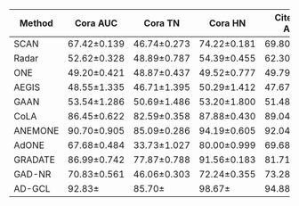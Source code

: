 | Method  | Cora AUC    | Cora TN     | Cora HN     | Citeseer AUC | Citeseer TN | Citeseer HN | Pubmed AUC  | Pubmed TN   | Pubmed HN   | Bitcoinotc AUC | Bitcoinotc TN | Bitcoinotc HN | BITotc AUC  | BITotc TN   | BITotc HN   | BITalpha AUC | BITalpha TN | BITalpha HN |
| ------- | ----------- | ----------- | ----------- | ------------ | ----------- | ----------- | ----------- | ----------- | ----------- | -------------- | ------------- | ------------- | ----------- | ----------- | ----------- | ------------ | ----------- | ----------- |
| SCAN    | 67.42±0.139 | 46.74±0.273 | 74.22±0.181 | 69.80±0.741  | 48.70±0.838 | 76.81±0.141 | 74.16±0.675 | 49.77±0.379 | 89.93±0.064 | 66.37±0.636    | 51.64±0.961   | 69.64±0.020   | 64.92±0.760 | 47.59±0.100 | 70.02±0.914 | 66.28±0.926  | 49.39±0.228 | 72.30±0.021 |
| Radar   | 52.62±0.328 | 48.89±0.787 | 54.39±0.455 | 62.30±0.872  | 49.32±0.957 | 58.86±0.038 | 49.34±0.488 | 49.75±0.012 | 50.31±0.304 | 47.34±0.273    | 44.61±0.165   | 48.64±0.019   | 49.96±0.094 | 48.44±0.113 | 52.48±0.071 | 53.09±0.423  | 52.91±0.923 | 53.73±0.847 |
| ONE     | 49.20±0.421 | 48.87±0.437 | 49.52±0.777 | 49.79±0.104  | 49.66±0.131 | 50.09±0.908 | 50.28±0.824 | 50.02±0.777 | 50.34±0.523 | 49.71±0.721    | 48.95±0.101   | 50.11±0.054   | 49.55±0.041 | 48.88±0.098 | 50.13±0.323 | 49.64±0.472  | 49.07±0.496 | 50.13±0.054 |
| AEGIS   | 48.55±1.335 | 46.71±1.395 | 50.29±1.412 | 47.67±1.053  | 47.66±1.258 | 48.57±1.702 | 57.02±1.239 | 64.51±1.366 | 50.93±1.853 | 52.79±1.055    | 57.29±1.181   | 50.46±1.604   | 53.64±1.238 | 56.41±1.923 | 52.62±1.724 | 54.21±1.110  | 57.02±1.359 | 51.14±1.300 |
| GAAN    | 53.54±1.286 | 50.69±1.486 | 53.20±1.800 | 51.48±1.439  | 49.92±1.273 | 50.24±1.077 | 52.66±1.488 | 48.94±1.026 | 51.45±1.137 | 58.32±1.316    | 49.80±1.882   | 53.34±1.722   | 54.52±1.949 | 49.75±1.368 | 50.71±1.819 | 55.62±1.825  | 50.39±1.854 | 51.69±1.914 |
| CoLA    | 86.45±0.622 | 82.59±0.358 | 87.88±0.430 | 89.04±0.564  | 82.31±0.765 | 97.71±0.346 | 93.54±0.366 | 92.38±0.501 | 97.08±0.289 | 79.30±0.423    | 65.00±0.230   | 70.13±0.985   | 80.11±0.743 | 66.42±0.919 | 85.41±0.829 | 76.91±0.290  | 66.62±0.663 | 74.28±0.992 |
| ANEMONE | 90.70±0.905 | 85.09±0.286 | 94.19±0.605 | 92.04±0.384  | 87.83±0.909 | 96.38±0.551 | 95.29±0.129 | 93.96±0.191 | 98.20±0.112 | 79.19±1.128    | 65.00±0.946   | 84.92±0.680   | 80.90±0.416 | 68.37±0.253 | 85.67±0.840 | 75.44±0.875  | 64.44±0.268 | 72.73±1.086 |
| AdONE   | 67.68±0.484 | 33.73±1.027 | 80.00±0.999 | 69.68±0.219  | 43.61±0.344 | 91.44±0.355 | 86.54±0.156 | 85.37±1.131 | 73.49±1.032 | 79.24±0.676    | 68.64±0.192   | 75.72±0.406   | 80.57±0.304 | 72.06±0.863 | 76.88±0.394 | 76.34±0.288  | 60.52±0.295 | 79.34±1.059 |
| GRADATE | 86.99±0.742 | 77.87±0.788 | 91.56±0.183 | 81.71±0.811  | 72.17±1.082 | 93.54±1.495 | 87.44±1.077 | 79.46±0.672 | 97.33±0.350 | 73.70±0.981    | 49.38±0.210   | 84.46±0.322   | 74.01±0.223 | 50.93±0.877 | 82.55±0.421 | 69.34±0.971  | 51.89±0.654 | 68.09±0.629 |
| GAD-NR  | 70.83±0.561 | 46.06±0.303 | 72.24±0.355 | 73.28±0.150  | 49.91±0.303 | 86.04±0.386 | 71.25±0.156 | 49.52±0.770 | 68.81±0.818 | 69.82±0.294    | 48.53±0.884   | 61.55±0.777   | 69.78±0.853 | 52.77±0.766 | 60.08±0.447 | 71.76±0.863  | 51.21±0.985 | 67.26±0.792 |
| AD-GCL  | 92.83±      | 85.70±      | 98.67±      | 94.88±       | 90.51±      | 99.71±      | 95.74±      | 95.12±      | 97.88±      | 82.19±         | 69.18±        | 87.53±        | 82.11±      | 70.39±      | 86.25±      | 79.62±       | 67.73±      | 82.77±      |

